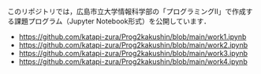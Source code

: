 このリポジトリでは，広島市立大学情報科学部の「プログラミングⅡ」で作成する課題プログラム（Jupyter Notebook形式）を公開しています．

- https://github.com/katapi-zura/Prog2kakushin/blob/main/work1.ipynb
- https://github.com/katapi-zura/Prog2kakushin/blob/main/work2.ipynb
- https://github.com/katapi-zura/Prog2kakushin/blob/main/work3.ipynb
- https://github.com/katapi-zura/Prog2kakushin/blob/main/work4.ipynb
